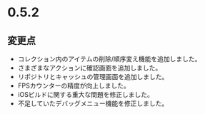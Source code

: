 # 0.5.2

## 変更点

- コレクション内のアイテムの削除/順序変え機能を追加しました。
- さまざまなアクションに確認画面を追加しました。
- リポジトリとキャッシュの管理画面を追加しました。
- FPSカウンターの精度が向上しました。
- iOSビルドに関する重大な問題を修正しました。
- 不足していたデバッグメニュー機能を修正しました。
